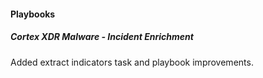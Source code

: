 
#### Playbooks
##### Cortex XDR Malware - Incident Enrichment
Added extract indicators task and playbook improvements.